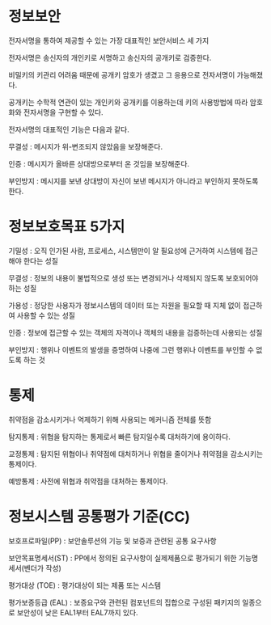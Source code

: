 # 정보보안

전자서명을 통하여 제공할 수 있는 가장 대표적인 보안서비스 세 가지

전자서명은 송신자의 개인키로 서명하고 송신자의 공개키로 검증한다.

비밀키의 키관리 어려움 때문에 공개키 암호가 생겼고 그 응용으로 전자서명이 가능해졌다.

공개키는 수학적 연관이 있는 개인키와 공개키를 이용하는데 키의 사용방법에 따라 암호화와 전자서명을 구현할 수 있다.

전자서명의 대표적인 기능은 다음과 같다.

무결성 : 메시지가 위-변조되지 않았음을 보장해준다.

인증 : 메시지가 올바른 상대방으로부터 온 것임을 보장해준다.

부인방지 : 메시지를 보낸 상대방이 자신이 보낸 메시지가 아니라고 부인하지 못하도록 한다.

# 정보보호목표 5가지

기밀성 : 오직 인가된 사람, 프로세스, 시스템만이 알 필요성에 근거하여 시스템에 접근해야 한다는 성질

무결성 : 정보의 내용이 불법적으로 생성 또는 변경되거나 삭제되지 않도록 보호되어야 하는 성질

가용성 : 정당한 사용자가 정보시스템의 데이터 또는 자원을 필요할 때 지체 없이 접근하여 사용할 수 있는 성질

인증 : 정보에 접근할 수 있는 객체의 자격이나 객체의 내용을 검증하는데 사용되는 성질

부인방지 : 행위나 이벤트의 발생을 증명하여 나중에 그런 행위나 이벤트를 부인할 수 없도록 하는 것

# 통제

취약점을 감소시키거나 억제하기 위해 사용되는 메커니즘 전체를 뜻함

탐지통제 : 위협을 탐지하는 통제로서 빠른 탐지일수록 대처하기에 용이하다.

교정통제 : 탐지된 위협이나 취약점에 대처하거나 위협을 줄이거나 취약점을 감소시키는 통제이다.

예방통제 : 사전에 위협과 취약점을 대처하는 통제이다.

# 정보시스템 공통평가 기준(CC)

보호프로파일(PP) : 보안솔루션의 기능 및 보증과 관련된 공통 요구사항

보안목표명세서(ST) :  PP에서 정의된 요구사항이 실제제품으로 평가되기 위한 기능명세서(벤더가 작성)

평가대상 (TOE) : 평가대상이 되는 제품 또는 시스템

평가보증등급 (EAL) : 보증요구와 관련된 컴포넌트의 집합으로 구성된 패키지의 일종으로 보안성이 낮은 EAL1부터 EAL7까지 있다.
